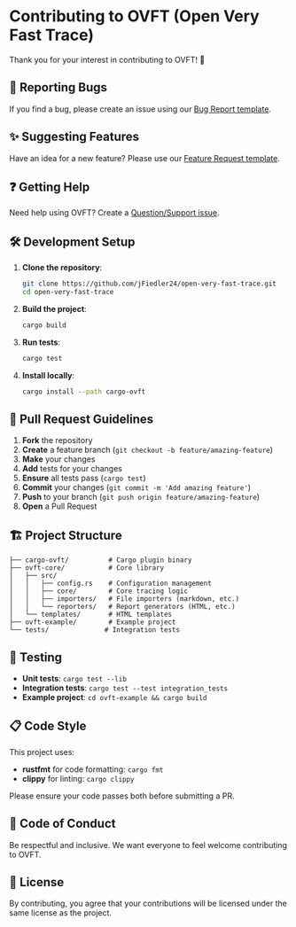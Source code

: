 # Contributing to OVFT (Open Very Fast Trace)

Thank you for your interest in contributing to OVFT! 🎉

## 🐛 Reporting Bugs

If you find a bug, please create an issue using our [Bug Report template](https://github.com/jFiedler24/open-very-fast-trace/issues/new?template=bug_report.yml).

## ✨ Suggesting Features

Have an idea for a new feature? Please use our [Feature Request template](https://github.com/jFiedler24/open-very-fast-trace/issues/new?template=feature_request.yml).

## ❓ Getting Help

Need help using OVFT? Create a [Question/Support issue](https://github.com/jFiedler24/open-very-fast-trace/issues/new?template=question.yml).

## 🛠️ Development Setup

1. **Clone the repository**:
   ```bash
   git clone https://github.com/jFiedler24/open-very-fast-trace.git
   cd open-very-fast-trace
   ```

2. **Build the project**:
   ```bash
   cargo build
   ```

3. **Run tests**:
   ```bash
   cargo test
   ```

4. **Install locally**:
   ```bash
   cargo install --path cargo-ovft
   ```

## 📝 Pull Request Guidelines

1. **Fork** the repository
2. **Create** a feature branch (`git checkout -b feature/amazing-feature`)
3. **Make** your changes
4. **Add** tests for your changes
5. **Ensure** all tests pass (`cargo test`)
6. **Commit** your changes (`git commit -m 'Add amazing feature'`)
7. **Push** to your branch (`git push origin feature/amazing-feature`)
8. **Open** a Pull Request

## 🏗️ Project Structure

```
├── cargo-ovft/          # Cargo plugin binary
├── ovft-core/           # Core library
│   ├── src/
│   │   ├── config.rs    # Configuration management
│   │   ├── core/        # Core tracing logic
│   │   ├── importers/   # File importers (markdown, etc.)
│   │   └── reporters/   # Report generators (HTML, etc.)
│   └── templates/       # HTML templates
├── ovft-example/        # Example project
└── tests/              # Integration tests
```

## 🧪 Testing

- **Unit tests**: `cargo test --lib`
- **Integration tests**: `cargo test --test integration_tests`
- **Example project**: `cd ovft-example && cargo build`

## 📋 Code Style

This project uses:
- **rustfmt** for code formatting: `cargo fmt`
- **clippy** for linting: `cargo clippy`

Please ensure your code passes both before submitting a PR.

## 🤝 Code of Conduct

Be respectful and inclusive. We want everyone to feel welcome contributing to OVFT.

## 📄 License

By contributing, you agree that your contributions will be licensed under the same license as the project.
